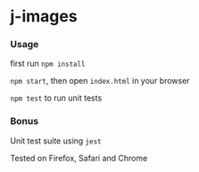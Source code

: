 # j-images

### Usage
first run `npm install`

`npm start`, then open `index.html` in your browser

`npm test` to run unit tests

### Bonus
Unit test suite using `jest`

Tested on Firefox, Safari and Chrome
